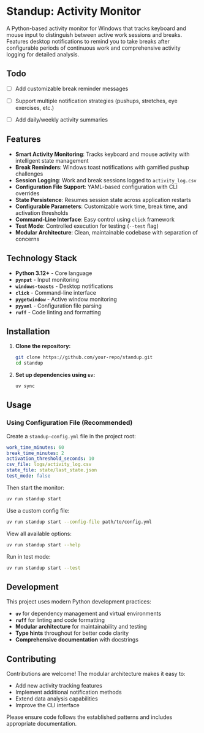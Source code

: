 # Standup: Activity Monitor

A Python-based activity monitor for Windows that tracks keyboard and mouse input to distinguish between active work sessions and breaks. Features desktop notifications to remind you to take breaks after configurable periods of continuous work and comprehensive activity logging for detailed analysis.

## Todo

- [ ] Add customizable break reminder messages
- [ ] Support multiple notification strategies (pushups, stretches, eye exercises, etc.)
- [ ] Add daily/weekly activity summaries


## Features

*   **Smart Activity Monitoring**: Tracks keyboard and mouse activity with intelligent state management
*   **Break Reminders**: Windows toast notifications with gamified pushup challenges
*   **Session Logging**: Work and break sessions logged to `activity_log.csv`
*   **Configuration File Support**: YAML-based configuration with CLI overrides
*   **State Persistence**: Resumes session state across application restarts
*   **Configurable Parameters**: Customizable work time, break time, and activation thresholds
*   **Command-Line Interface**: Easy control using `click` framework
*   **Test Mode**: Controlled execution for testing (`--test` flag)
*   **Modular Architecture**: Clean, maintainable codebase with separation of concerns

## Technology Stack

*   **Python 3.12+** - Core language
*   **`pynput`** - Input monitoring
*   **`windows-toasts`** - Desktop notifications
*   **`click`** - Command-line interface
*   **`pygetwindow`** - Active window monitoring
*   **`pyyaml`** - Configuration file parsing
*   **`ruff`** - Code linting and formatting

## Installation

1.  **Clone the repository:**
    ```bash
    git clone https://github.com/your-repo/standup.git
    cd standup
    ```

2.  **Set up dependencies using `uv`:**
    ```bash
    uv sync
    ```

## Usage

### Using Configuration File (Recommended)

Create a `standup-config.yml` file in the project root:

```yaml
work_time_minutes: 60
break_time_minutes: 2
activation_threshold_seconds: 10
csv_file: logs/activity_log.csv
state_file: state/last_state.json
test_mode: false
```

Then start the monitor:

```bash
uv run standup start
```

Use a custom config file:

```bash
uv run standup start --config-file path/to/config.yml
```

View all available options:

```bash
uv run standup start --help
```

Run in test mode:

```bash
uv run standup start --test
```

## Development

This project uses modern Python development practices:

- **`uv`** for dependency management and virtual environments
- **`ruff`** for linting and code formatting
- **Modular architecture** for maintainability and testing
- **Type hints** throughout for better code clarity
- **Comprehensive documentation** with docstrings

## Contributing

Contributions are welcome! The modular architecture makes it easy to:
- Add new activity tracking features
- Implement additional notification methods
- Extend data analysis capabilities
- Improve the CLI interface

Please ensure code follows the established patterns and includes appropriate documentation.
